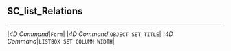 ﻿## SC_list_Relations---|*4D Command*|`Form`||*4D Command*|`OBJECT SET TITLE`||*4D Command*|`LISTBOX SET COLUMN WIDTH`|